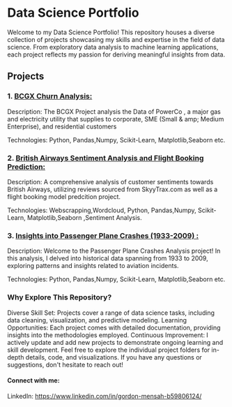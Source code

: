 # Data Science Portfolio

Welcome to my Data Science Portfolio! This repository houses a diverse collection of projects showcasing my skills and expertise in the field of data science. From exploratory data analysis to machine learning applications, each project reflects my passion for deriving meaningful insights from data.

## Projects

### 1. [BCGX Churn Analysis:](https://github.com/GordonMensah/BCGX-Project)
Description: The BCGX Project analysis the Data of PowerCo , a major gas and electricity utility that supplies to corporate, SME (Small & amp; Medium Enterprise), and residential customers

Technologies: Python, Pandas,Numpy, Scikit-Learn, Matplotlib,Seaborn etc.

### 2. [British Airways Sentiment Analysis and Flight Booking Prediction:](https://github.com/GordonMensah/British-airways)
Description: A comprehensive analysis of customer sentiments towards British Airways, utilizing reviews sourced from SkyyTrax.com as well as a flight booking model predcition project.

Technologies: Webscrapping,Wordcloud, Python, Pandas,Numpy, Scikit-Learn, Matplotlib,Seaborn ,Sentiment Analysis.
[](image)


### 3. [Insights into Passenger Plane Crashes (1933-2009) :](https://github.com/GordonMensah/BCGX-Project)
Description: Welcome to the Passenger Plane Crashes Analysis project! In this analysis, I delved into historical data spanning from 1933 to 2009, exploring patterns and insights related to aviation incidents.

Technologies: Python, Pandas,Numpy, Scikit-Learn, Matplotlib,Seaborn etc.
### Why Explore This Repository?

Diverse Skill Set: Projects cover a range of data science tasks, including data cleaning, visualization, and predictive modeling.
Learning Opportunities: Each project comes with detailed documentation, providing insights into the methodologies employed.
Continuous Improvement: I actively update and add new projects to demonstrate ongoing learning and skill development.
Feel free to explore the individual project folders for in-depth details, code, and visualizations. If you have any questions or suggestions, don't hesitate to reach out!

#### Connect with me:

LinkedIn: https://www.linkedin.com/in/gordon-mensah-b59806124/
